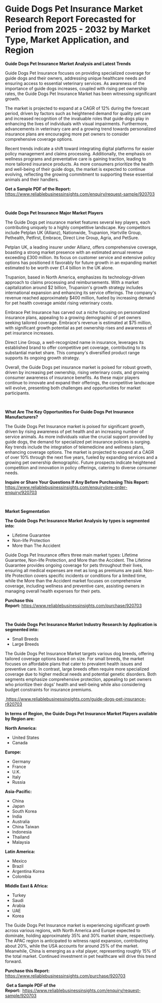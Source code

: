 <p><h1>Guide Dogs Pet Insurance Market Research Report Forecasted for Period from 2025 -  2032 by Market Type, Market Application, and Region</h1></p><p><strong>Guide Dogs Pet Insurance Market Analysis and Latest Trends</strong></p>
<p><p>Guide Dogs Pet Insurance focuses on providing specialized coverage for guide dogs and their owners, addressing unique healthcare needs and ensuring access to essential veterinary services. As awareness of the importance of guide dogs increases, coupled with rising pet ownership rates, the Guide Dogs Pet Insurance Market has been witnessing significant growth. </p><p>The market is projected to expand at a CAGR of 12% during the forecast period, driven by factors such as heightened demand for quality pet care and increased recognition of the invaluable roles that guide dogs play in enhancing the lives of individuals with visual impairments. Furthermore, advancements in veterinary care and a growing trend towards personalized insurance plans are encouraging more pet owners to consider comprehensive coverage options. </p><p>Recent trends indicate a shift toward integrating digital platforms for easier policy management and claims processing. Additionally, the emphasis on wellness programs and preventative care is gaining traction, leading to more tailored insurance products. As more consumers prioritize the health and well-being of their guide dogs, the market is expected to continue evolving, reflecting the growing commitment to supporting these essential animals and their handlers.</p></p>
<p><strong>Get a Sample PDF of the Report:&nbsp;</strong> <a href="https://www.reliablebusinessinsights.com/enquiry/request-sample/920703?utm_campaign=3029&utm_medium=2&utm_source=Github&utm_content=ia&utm_term=17042025&utm_id=guide-dogs-pet-insurance">https://www.reliablebusinessinsights.com/enquiry/request-sample/920703</a></p>
<p>&nbsp;</p>
<p><strong>Guide Dogs Pet Insurance Major Market Players</strong></p>
<p><p>The Guide Dogs pet insurance market features several key players, each contributing uniquely to a highly competitive landscape. Key competitors include Petplan UK (Allianz), Nationwide, Trupanion, Hartville Group, Pethealth, Petfirst, Embrace, Direct Line Group, Agria, and PetSure.</p><p>Petplan UK, a leading insurer under Allianz, offers comprehensive coverage, boasting a strong market presence with an estimated annual revenue exceeding £300 million. Its focus on customer service and extensive policy options has positioned it favorably for future growth in an expanding market estimated to be worth over £1.4 billion in the UK alone.</p><p>Trupanion, based in North America, emphasizes its technology-driven approach to claims processing and reimbursements. With a market capitalization around $2 billion, Trupanion's growth strategy includes international expansion and enhancing its service offerings. The company's revenue reached approximately $400 million, fueled by increasing demand for pet health coverage amidst rising veterinary costs.</p><p>Embrace Pet Insurance has carved out a niche focusing on personalized insurance plans, appealing to a growing demographic of pet owners seeking tailored coverage. Embrace's revenue is estimated at $75 million, with significant growth potential as pet ownership rises and awareness of pet insurance increases.</p><p>Direct Line Group, a well-recognized name in insurance, leverages its established brand to offer competitive pet coverage, contributing to its substantial market share. This company's diversified product range supports its ongoing growth strategy.</p><p>Overall, the Guide Dogs pet insurance market is poised for robust growth, driven by increasing pet ownership, rising veterinary costs, and growing consumer awareness of insurance benefits. As these major players continue to innovate and expand their offerings, the competitive landscape will evolve, presenting both challenges and opportunities for market participants.</p></p>
<p>&nbsp;</p>
<p><strong>What Are The Key Opportunities For Guide Dogs Pet Insurance Manufacturers?</strong></p>
<p><p>The Guide Dogs Pet Insurance market is poised for significant growth, driven by rising awareness of pet health and an increasing number of service animals. As more individuals value the crucial support provided by guide dogs, the demand for specialized pet insurance policies is surging. Key trends include the integration of telemedicine and wellness plans, enhancing coverage options. The market is projected to expand at a CAGR of over 10% through the next five years, fueled by expanding services and a growing pet ownership demographic. Future prospects indicate heightened competition and innovation in policy offerings, catering to diverse consumer needs.</p></p>
<p><strong>Inquire or Share Your Questions If Any Before Purchasing This Report:</strong> <a href="https://www.reliablebusinessinsights.com/enquiry/pre-order-enquiry/920703?utm_campaign=3029&utm_medium=2&utm_source=Github&utm_content=ia&utm_term=17042025&utm_id=guide-dogs-pet-insurance">https://www.reliablebusinessinsights.com/enquiry/pre-order-enquiry/920703</a></p>
<p>&nbsp;</p>
<p><strong>Market Segmentation</strong></p>
<p><strong>The Guide Dogs Pet Insurance Market Analysis by types is segmented into:</strong></p>
<p><ul><li>Lifetime Guarantee</li><li>Non-life Protection</li><li>More than The Accident</li></ul></p>
<p><p>Guide Dogs Pet Insurance offers three main market types: Lifetime Guarantee, Non-life Protection, and More than the Accident. The Lifetime Guarantee provides ongoing coverage for pets throughout their lives, ensuring all medical expenses are met as long as premiums are paid. Non-life Protection covers specific incidents or conditions for a limited time, while the More than the Accident market focuses on comprehensive coverage, including wellness and preventive care, assisting owners in managing overall health expenses for their pets.</p></p>
<p><strong>Purchase this Report:&nbsp;</strong><a href="https://www.reliablebusinessinsights.com/purchase/920703?utm_campaign=3029&utm_medium=2&utm_source=Github&utm_content=ia&utm_term=17042025&utm_id=guide-dogs-pet-insurance">https://www.reliablebusinessinsights.com/purchase/920703</a></p>
<p>&nbsp;</p>
<p><strong>The Guide Dogs Pet Insurance Market Industry Research by Application is segmented into:</strong></p>
<p><ul><li>Small Breeds</li><li>Large Breeds</li></ul></p>
<p><p>The Guide Dogs Pet Insurance Market targets various dog breeds, offering tailored coverage options based on size. For small breeds, the market focuses on affordable plans that cater to prevalent health issues and preventive care. In contrast, large breeds often require more specialized coverage due to higher medical needs and potential genetic disorders. Both segments emphasize comprehensive protection, appealing to pet owners who prioritize their dogs' health and well-being while also considering budget constraints for insurance premiums.</p></p>
<p><a href="https://www.reliablebusinessinsights.com/guide-dogs-pet-insurance-r920703?utm_campaign=3029&utm_medium=2&utm_source=Github&utm_content=ia&utm_term=17042025&utm_id=guide-dogs-pet-insurance">&nbsp;https://www.reliablebusinessinsights.com/guide-dogs-pet-insurance-r920703</a></p>
<p><strong>In terms of Region, the Guide Dogs Pet Insurance Market Players available by Region are:</strong></p>
<p>
    <p> <strong> North America: </strong>
        <ul>
            <li>United States</li>
            <li>Canada</li>
        </ul>
        </p> 
    <p> <strong> Europe: </strong>
        <ul>
            <li>Germany</li>
            <li>France</li>
            <li>U.K.</li>
            <li>Italy</li>
            <li>Russia</li>
        </ul>
        </p> 
    <p> <strong> Asia-Pacific: </strong>
        <ul>
            <li>China</li>
            <li>Japan</li>
            <li>South Korea</li>
            <li>India</li>
            <li>Australia</li>
            <li>China Taiwan</li>
            <li>Indonesia</li>
            <li>Thailand</li>
            <li>Malaysia</li>
        </ul>
        </p> 
    <p> <strong> Latin America: </strong>
        <ul>
            <li>Mexico</li>
            <li>Brazil</li>
            <li>Argentina Korea</li>
            <li>Colombia</li>
        </ul>
        </p> 
    <p> <strong> Middle East & Africa: </strong>
        <ul>
            <li>Turkey</li>
            <li>Saudi</li>
            <li>Arabia</li>
            <li>UAE</li>
            <li>Korea</li>
        </ul>
    </p>
    </p>
<p><p>The Guide Dogs Pet Insurance market is experiencing significant growth across various regions, with North America and Europe expected to dominate, holding approximately 35% and 30% market share, respectively. The APAC region is anticipated to witness rapid expansion, contributing about 20%, while the USA accounts for around 25% of the market. Meanwhile, China is emerging as a vital player, representing roughly 15% of the total market. Continued investment in pet healthcare will drive this trend forward.</p></p>
<p><strong>Purchase this Report: </strong><a href="https://www.reliablebusinessinsights.com/purchase/920703?utm_campaign=3029&utm_medium=2&utm_source=Github&utm_content=ia&utm_term=17042025&utm_id=guide-dogs-pet-insurance">https://www.reliablebusinessinsights.com/purchase/920703</a></p>
<p>&nbsp;<strong>Get a Sample PDF of the Report:&nbsp;&nbsp;</strong><a href="https://www.reliablebusinessinsights.com/enquiry/request-sample/920703?utm_campaign=3029&utm_medium=2&utm_source=Github&utm_content=ia&utm_term=17042025&utm_id=guide-dogs-pet-insurance">https://www.reliablebusinessinsights.com/enquiry/request-sample/920703</a></p>
<p><strong></strong></p>
<p><p></p><p></p><p></p></p>